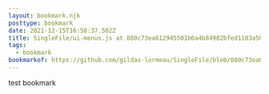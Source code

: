 ```yaml
---
layout: bookmark.njk
posttype: bookmark
date: 2021-12-15T16:58:37.502Z
title: SingleFile/ui-menus.js at 880c73ea612945501b6a4b84982bfed1103a505b · gildas-lormeau/SingleFile
tags:
  - bookmark
bookmarkof: https://github.com/gildas-lormeau/SingleFile/blob/880c73ea612945501b6a4b84982bfed1103a505b/extension/ui/bg/ui-menus.js
---
```

test bookmark
